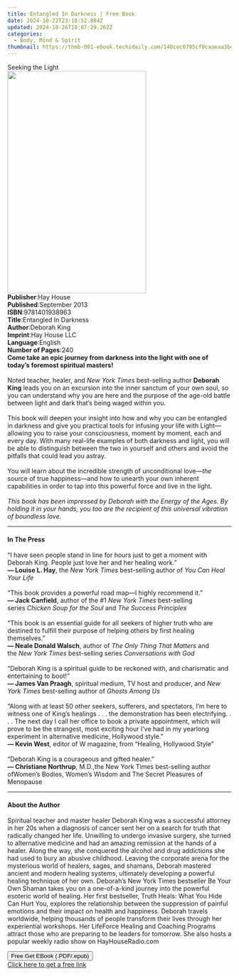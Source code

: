 ```yaml
---
title: Entangled In Darkness | Free Book
date: 2024-10-22T23:18:52.884Z
updated: 2024-10-26T18:07:29.262Z
categories:
  - Body, Mind & Spirit
thumbnail: https://thmb-001-ebook.techidaily.com/140cec0795cf0caaeaa3bd7550ae91879c8716f54fdbfd14ac8a1fb774db1516.jpg
---
```

<main id="book-container">
  <div class="flex flex-col">
    <div class="book-brief flex-1 py-6 px-4 sm:p-6 md:py-10 md:px-8">
      <!-- brief-->
      <div class="book-brief-main">Seeking the Light</div>
    </div>
    <div
      class="book-meta-info flex-1 grid gap-4 col-start-1 col-end-3 row-start-1 sm:mb-6 sm:grid-cols-4 lg:gap-6 lg:col-start-2 lg:row-end-6 lg:row-span-6 lg:mb-0"
    >
      <div
        class="book-meta-info-left place-content-center mt-4 p-4 text-sm leading-6 col-start-2 col-span-2 dark:text-slate-400"
      >
        <img
          class="w-full h-500 object-cover rounded-lg sm:h-255 sm:col-span-2 lg:col-span-full"
          src="https://img-001-ebook.techidaily.com/7ceb4d57d91338ca2e31a56db877fdcee2f5d34aa2522f01277cb748539f7439.jpg"
          alt=""
          width="312"
          height="500"
        />
      </div>
      <div
        class="book-meta-info-right mt-2 col-start-1 row-start-2 col-span-3 self-center"
      >
        <!-- meta data  -->
        <div class="flex flex-col px-4 md:px-8">
          <div class="flex-1">
            <strong>Publisher</strong>:<span class="px-2">Hay House</span>
          </div>
          <div class="flex-1">
            <strong>Published</strong>:<span class="px-2">September 2013</span>
          </div>
          <div class="flex-1">
            <strong>ISBN</strong>:<span class="px-2">9781401938963</span>
          </div>
          <div class="flex-1">
            <strong>Title</strong>:<span class="px-2"
              >Entangled In Darkness</span
            >
          </div>
          <div class="flex-1">
            <strong>Author</strong>:<span class="px-2">Deborah King</span>
          </div>
          <div class="flex-1">
            <strong>Imprint</strong>:<span class="px-2">Hay House LLC</span>
          </div>
          <div class="flex-1">
            <strong>Language</strong>:<span class="px-2">English</span>
          </div>
          <div class="flex-1">
            <strong>Number of Pages</strong>:<span class="px-2">240</span>
          </div>
        </div>
      </div>
    </div>
    <div class="book-description flex-1 py-6 px-4 sm:p-6 md:py-10 md:px-8">
      <div class="book-description-main">
        <div accordion-content="" id="description">
          <b
            >Come take an epic journey from darkness into the light with one of
            today’s foremost spiritual masters!<br /></b
          ><br />Noted teacher, healer, and <i>New York Times</i> best-selling
          author <b>Deborah King</b> leads you on an excursion into the inner
          sanctum of your own soul, so you can understand why you are here and
          the purpose of the age-old battle between light and dark that’s being
          waged within you.<br /><br />This book will deepen your insight into
          how and why you can be entangled in darkness and give you practical
          tools for infusing your life with Light—allowing you to raise your
          consciousness, moment by moment, each and every day. With many
          real-life examples of both darkness and light, you will be able to
          distinguish between the two in yourself and others and avoid the
          pitfalls that could lead you astray.<br /><br />You will learn about
          the incredible strength of unconditional love—<i>the</i> source of
          true happiness—and how to unearth your own inherent capabilities in
          order to tap into this powerful force and live in the light.<br /><br /><i
            >This book has been impressed by Deborah with the Energy of the
            Ages. By holding it in your hands, you too are the recipient of this
            universal vibration of boundless love.</i
          >
        </div>
        <div class="accordion-fader"></div>
      </div>
    </div>
    <div class="book-excerpts flex-1 py-6 px-4 sm:p-6 md:py-10 md:px-8">
      <!-- excerpts-->
      <div class="book-excerpts-main">
        <hr />
        <h4 class="placeholder placeholder-heading">
          <span>In The Press</span>
        </h4>
        <p>
          “I have seen people stand in line for hours just to get a moment with
          Deborah King. People just love her and her healing work.”<br /><b
            >— Louise L. Hay</b
          >,&nbsp;the<i>&nbsp;New York Times&nbsp;</i>best-selling author
          of&nbsp;<i>You Can Heal Your Life</i><br /><br />“This book provides a
          powerful road map—I highly recommend it.”&nbsp;<br /><b
            >— Jack Canfield</b
          >, author of the #1<i>&nbsp;New York Times&nbsp;</i>best-selling
          series&nbsp;<i>Chicken Soup for the Soul&nbsp;</i>and<i
            >&nbsp;The Success Principles</i
          ><br /><br />“This book is an essential guide for all seekers of
          higher truth who are destined to fulfill their purpose of helping
          others by first healing themselves.”<br /><b>— Neale Donald Walsch</b
          >,&nbsp;author of<i>&nbsp;The Only Thing That Matters&nbsp;</i>and
          the&nbsp;<i>New York Times&nbsp;</i>best-selling series&nbsp;<i
            >Conversations with God</i
          ><br /><br />“Deborah King is a spiritual guide to be reckoned with,
          and charismatic and entertaining to boot!”<br /><b
            >— James Van Praagh</b
          >,&nbsp;spiritual medium, TV host and producer, and&nbsp;<i
            >New York Times&nbsp;</i
          >best-selling author of&nbsp;<i>Ghosts Among Us</i><br /><br />“Along
          with at least 50 other seekers, sufferers, and spectators, I’m here to
          witness one of King’s healings . . . the demonstration has been
          electrifying. . . . The next day I call her office to book a private
          appointment, which will prove to be the strangest, most exciting hour
          I’ve had in my yearlong experiment in alternative medicine, Hollywood
          style.”<br /><b>— Kevin West</b>,&nbsp;editor of W magazine,
          from&nbsp;“Healing, Hollywood Style”<br /><br />“Deborah King is a
          courageous and gifted healer.”<br /><b>— Christiane Northrup</b>,
          M.D.,the New York Times best-selling author ofWomen’s Bodies, Women’s
          Wisdom and The Secret Pleasures of Menopause
        </p>
      </div>
    </div>
    <div class="book-about-author flex-1 py-6 px-4 sm:p-6 md:py-10 md:px-8">
      <!-- about author-->
      <div class="book-main-author-main">
        <hr />
        <h4 class="placeholder placeholder-heading">
          <span>About the Author</span>
        </h4>
        <p>
          Spiritual teacher and master healer Deborah King was a successful
          attorney in her 20s when a diagnosis of cancer sent her on a search
          for truth that radically changed her life. Unwilling to undergo
          invasive surgery, she turned to alternative medicine and had an
          amazing remission at the hands of a healer. Along the way, she
          conquered the alcohol and drug addictions she had used to bury an
          abusive childhood. Leaving the corporate arena for the mysterious
          world of healers, sages, and shamans, Deborah mastered ancient and
          modern healing systems, ultimately developing a powerful healing
          technique of her own. Deborah’s New York Times bestseller Be Your Own
          Shaman takes you on a one-of-a-kind journey into the powerful esoteric
          world of healing. Her first bestseller, Truth Heals: What You Hide Can
          Hurt You, explores the relationship between the suppression of painful
          emotions and their impact on health and happiness. Deborah travels
          worldwide, helping thousands of people transform their lives through
          her experiential workshops. Her LifeForce Healing and Coaching
          Programs attract those who are preparing to be leaders for tomorrow.
          She also hosts a popular weekly radio show on HayHouseRadio.com
        </p>
      </div>
    </div>
    <div class="book-free-get flex-1 py-6 px-4 sm:p-6 md:py-10 md:px-8">
      <button
        id="btn-free-get"
        class="bg-blue-500 hover:bg-blue-700 text-white font-bold py-2 px-4 rounded"
      >
        Free Get EBook (.PDF/.epub)
      </button>
      <div id="countdown-display" class="px-2 text-lg mt-2"></div>
      <a
        id="free-link"
        class="hidden bg-blue-500 hover:bg-blue-700 text-white font-bold py-2 px-4 rounded"
        href="https://www.ebooks.com/en-us/book/96317597/entangled-in-darkness/deborah-king/"
        target="_blank"
        >Click here to get a free link</a
      >
    </div>
    <script>
      let countdownTime = 0;
      let countdownInterval = null;
      document
        .getElementById('btn-free-get')
        .addEventListener('click', startCountdown);
      function startCountdown() {
        countdownTime = new Date().getTime() + 60000 * 3;
        countdownInterval = setInterval(updateCountdown, 1000);
        document.getElementById('btn-free-get').disabled = true;
        document
          .getElementById('btn-free-get')
          .classList.add('bg-gray-500', 'cursor-not-allowed');
      }
      function updateCountdown() {
        let currentTime = new Date().getTime();
        let timeLeft = countdownTime - currentTime;
        let secondsLeft = Math.floor(timeLeft / 1000);
        document.getElementById('countdown-display').innerHTML =
          `Remaining time: ${secondsLeft} seconds.`;
        if (secondsLeft <= 0) {
          clearInterval(countdownInterval);
          document.getElementById('btn-free-get').classList.add('hidden');
          document.getElementById('free-link').classList.remove('hidden');
          document.getElementById('countdown-display').innerHTML = '';
        }
      }
    </script>
  </div>
</main>

<ins class="adsbygoogle"
      style="display:block"
      data-ad-client="ca-pub-7571918770474297"
      data-ad-slot="8358498916"
      data-ad-format="auto"
      data-full-width-responsive="true"></ins>
    